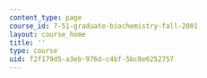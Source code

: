 ```yaml
---
content_type: page
course_id: 7-51-graduate-biochemistry-fall-2001
layout: course_home
title: ''
type: course
uid: f2f179d5-a3eb-976d-c4bf-5bc8e6252757
---
```


